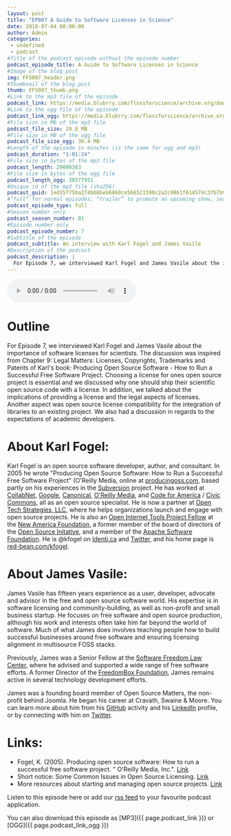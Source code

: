 ```yaml
---
layout: post
title: "EP007 A Guide to Software Licenses in Science"
date: 2018-07-04 00:00:00
author: Admin
categories: 
 - undefined
 - podcast
#Title of the podcast episode without the episode number
podcast_episode_title: A Guide to Software Licenses in Science
#Image of the blog post
img: FFS007_header.png
#Thumbnail of the blog post
thumb: FFS007_thumb.png
#Link to the mp3 file of the episode
podcast_link: https://media.blubrry.com/flossforscience/archive.org/download/FlossforscienceEp007-AGuideToSoftwareLicensesInScience/Ep007FlossForScience.mp3
#Link to the ogg file of the episode
podcast_link_ogg: https://media.blubrry.com/flossforscience/archive.org/download/FlossforscienceEp007-AGuideToSoftwareLicensesInScience/Ep007FlossForScience.ogg
#File size in MB of the mp3 file
podcast_file_size: 29.6 MB
#File size in MB of the ogg file
podcast_file_size_ogg: 30.4 MB
#Length of the episode in minutes (is the same for ogg and mp3)
podcast_duration: "1:01:24"
#File size in bytes of the mp3 file
podcast_length: 29600303
#File size in bytes of the ogg file
podcast_length_ogg: 30377951
#Unique id of the mp3 file (sha256)
podcast_guid: 1ed15f75ba274b68beb6860ce566521590c2a2c0861f614574c37b7b9ccca513
#“full” for normal episodes; “trailer” to promote an upcoming show, season, or episode; or “bonus” for extra content related to a show, season, or episode.
podcast_episode_type: full
#Season number only
podcast_season_number: 01
#Episode number only
podcast_episode_number: 7
#Subtitle of the episode 
podcast_subtitle: An interview with Karl Fogel and James Vasile
#Description of the podcast
podcast_description: |
  For Episode 7, we interviewed Karl Fogel and James Vasile about the importance of software licenses for scientists. The discussion was inspired from Chapter 9: Legal Matters: Licenses, Copyrights, Trademarks and Patents of Karl's book: Producing Open Source Software - How to Run a Successful Free Software Project. Choosing a license for ones open source project is essential and we discussed why one should ship their scientific open source code with a license. In addition, we talked about the implications of providing a license and the legal aspects of licenses. Another aspect was open source license compatibility for the integration of libraries to an existing project. We also had a discussion in regards to the expectations of academic developers.   
---
```


<audio controls>
  <source src="{{ page.podcast_link_ogg }}" type="audio/ogg">
  <source src="{{ page.podcast_link }}" type="audio/mpeg">
Your browser does not support the audio element.
</audio>

# Outline

For Episode 7, we interviewed Karl Fogel and James Vasile about the importance of software licenses for scientists. The discussion was inspired from Chapter 9: Legal Matters: Licenses, Copyrights, Trademarks and Patents of Karl's book: Producing Open Source Software - How to Run a Successful Free Software Project. Choosing a license for ones open source project is essential and we discussed why one should ship their scientific open source code with a license. In addition, we talked about the implications of providing a license and the legal aspects of licenses. Another aspect was open source license compatibility for the integration of libraries to an existing project. We also had a discussion in regards to the expectations of academic developers.   

# About Karl Fogel:

Karl Fogel is an open source software developer, author, and consultant. In 2005 he wrote "Producing Open Source Software: How to Run a Successful Free Software Project" (O'Reilly Media, online at [producingoss.com](http://producingoss.com/), based partly on his experiences in the [Subversion](http://subversion.apache.org/) project. He has worked at [CollabNet](http://collab.net/), [Google](http://google.com/), [Canonical](http://canonical.com/), [O'Reilly Media](http://oreilly.com/), and [Code for America](http://codeforamerica.org/) / [Civic Commons](http://civiccommons.org), all as an open source specialist. He is now a partner at [Open Tech Strategies, LLC](http://opentechstrategies.com/), where he helps organizations launch and engage with open source projects. He is also an [Open Internet Tools Project Fellow](http://openitp.org/) at the [New America Foundation](http://newamerica.net/), a former member of the board of directors of the [Open Source Initative](http://opensource.org/), and a member of the [Apache Software Foundation](http://apache.org/). He is @kfogel on [Identi.ca](http://identi.ca/kfogel) and [Twitter](http://twitter.com/#!/kfogel), and his home page is [red-bean.com/kfogel](http://www.red-bean.com/kfogel/).

# About James Vasile:

James Vasile has fifteen years experience as a user, developer, advocate and advisor in the free and open source software world. His expertise is in software licensing and community-building, as well as non-profit and small business startup. He focuses on free software and open source production, although his work and interests often take him far beyond the world of software. Much of what James does involves teaching people how to build successful businesses around free software and ensuring licensing alignment in multisource FOSS stacks.

Previously, James was a Senior Fellow at the [Software Freedom Law Center](http://softwarefreedom.org/), where he advised and supported a wide range of free software efforts. A former Director of the [FreedomBox Foundation](http://freedomboxfoundation.org/), James remains active in several technology development efforts.

James was a founding board member of Open Source Matters, the non-profit behind Joomla. He began his career at Cravath, Swaine & Moore. You can learn more about him from his [GitHub](https://github.com/jvasile) activity and his [LinkedIn](http://www.linkedin.com/profile/view?id=10459180&trk=tab_pro) profile, or by connecting with him on [Twitter](https://twitter.com/jamesvasile).


# Links:
* Fogel, K. (2005). Producing open source software: How to run a successful free software project. " O'Reilly Media, Inc.". [Link](https://producingoss.com/)
* Short notice: Some Common Issues in Open Source Licensing. [Link](http://opentechstrategies.com/files/pub/oss-licensing-issues.pdf) 
* More resources about starting and managing open source projects. [Link](https://opentechstrategies.com/#resources)


Listen to this episode here or add our [rss feed](https://flossforscience.com/feed.xml) to your favourite podcast application. 

You can also download this episode as [MP3]({{ page.podcast_link }}) or [OGG]({{ page.podcast_link_ogg }}) 
